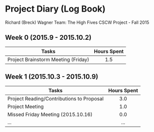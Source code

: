

# Project Diary (Log Book)
Richard (Breck) Wagner
Team: The High Fives
CSCW Project - Fall 2015

## Week 0 (2015.9 - 2015.10.2)
| Tasks | Hours Spent |
| ----- |:-----------:|
| Project Brainstorm Meeting (Friday) | 1.5 |

## Week 1 (2015.10.3 - 2015.10.9)
| Tasks | Hours Spent |
| ----- |:-----------:|
| Project Reading/Contributions to Proposal | 3.0 |
| Project Meeting | 1.0 |
| Missed Friday Meeting (2015.10.16) | 0.0 |
| ... | ... |
